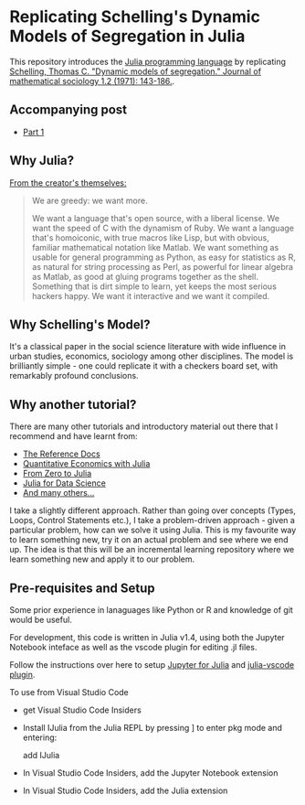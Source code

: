 # Replicating Schelling's Dynamic Models of Segregation in Julia

This repository introduces the [Julia programming language](https://julialang.org/) by replicating [Schelling, Thomas C. "Dynamic models of segregation." Journal of mathematical sociology 1.2 (1971): 143-186.](https://scholar.google.com/scholar?cluster=747074237233961749&hl=en&as_sdt=0,5).

## Accompanying post

- [Part 1](https://www.timlrx.com/2020/08/01/schelling-segregation-model-in-julia-part-1/)

## Why Julia?

[From the creator's themselves:](https://julialang.org/blog/2012/02/why-we-created-julia/)

> We are greedy: we want more.
>
> We want a language that's open source, with a liberal license. We want the speed of C with the dynamism of Ruby. We want a language that's homoiconic, with true macros like Lisp, but with obvious, familiar mathematical notation like Matlab. We want something as usable for general programming as Python, as easy for statistics as R, as natural for string processing as Perl, as powerful for linear algebra as Matlab, as good at gluing programs together as the shell. Something that is dirt simple to learn, yet keeps the most serious hackers happy. We want it interactive and we want it compiled.

## Why Schelling's Model?

It's a classical paper in the social science literature with wide influence in urban studies, economics, sociology among other disciplines. The model is brilliantly simple - one could replicate it with a checkers board set, with remarkably profound conclusions.

## Why another tutorial?

There are many other tutorials and introductory material out there that I recommend and have learnt from:

- [The Reference Docs](https://docs.julialang.org/en/v1/)
- [Quantitative Economics with Julia](https://julia.quantecon.org/)
- [From Zero to Julia](https://techytok.com/from-zero-to-julia/)
- [Julia for Data Science](https://ucidatascienceinitiative.github.io/IntroToJulia/)
- [And many others...](https://julialang.org/learning/)

I take a slightly different approach. Rather than going over concepts (Types, Loops, Control Statements etc.), I take a problem-driven approach - given a particular problem, how can we solve it using Julia. This is my favourite way to learn something new, try it on an actual problem and see where we end up. The idea is that this will be an incremental learning repository where we learn something new and apply it to our problem.

## Pre-requisites and Setup

Some prior experience in lanaguages like Python or R and knowledge of git would be useful.

For development, this code is written in Julia v1.4, using both the Jupyter Notebook inteface as well as the vscode plugin for editing .jl files.

Follow the instructions over here to setup [Jupyter for Julia](https://julia.quantecon.org/getting_started_julia/getting_started.html) and [julia-vscode plugin](https://www.julia-vscode.org/docs/stable/setup/).

To use from Visual Studio Code

- get Visual Studio Code Insiders
- Install IJulia from the Julia REPL by pressing ] to enter pkg mode and entering:

    add IJulia

- In Visual Studio Code Insiders, add the Jupyter Notebook extension
- In Visual Studio Code Insiders, add the Julia extension
